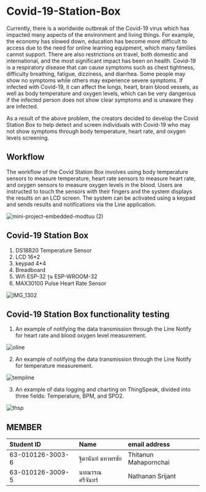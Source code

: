 # Covid-19-Station-Box

Currently, there is a worldwide outbreak of the Covid-19 virus which has impacted many aspects of the environment and living things. For example, the economy has slowed down, education has become more difficult to access due to the need for online learning equipment, which many families cannot support. There are also restrictions on travel, both domestic and international, and the most significant impact has been on health. Covid-19 is a respiratory disease that can cause symptoms such as chest tightness, difficulty breathing, fatigue, dizziness, and diarrhea. Some people may show no symptoms while others may experience severe symptoms. If infected with Covid-19, it can affect the lungs, heart, brain blood vessels, as well as body temperature and oxygen levels, which can be very dangerous if the infected person does not show clear symptoms and is unaware they are infected.

As a result of the above problem, the creators decided to develop the Covid Station Box to help detect and screen individuals with Covid-19 who may not show symptoms through body temperature, heart rate, and oxygen levels screening.

## Workflow

The workflow of the Covid Station Box involves using body temperature sensors to measure temperature, heart rate sensors to measure heart rate, and oxygen sensors to measure oxygen levels in the blood. Users are instructed to touch the sensors with their fingers and the system displays the results on an LCD screen. The system can be activated using a keypad and sends results and notifications via the Line application.

![mini-project-embedded-modtuu (2)](https://user-images.githubusercontent.com/88374397/231444954-4d818f95-7cca-4d31-a1ce-0eab75b199fa.jpg)

## Covid-19 Station Box

1. DS18B20 Temperature Sensor 
2. LCD 16*2
3. keypad 4*4 
4. Breadboard
5. Wifi ESP-32 รุ่น ESP-WROOM-32
6. MAX30100 Pulse Heart Rate Sensor 

![IMG_1302](https://user-images.githubusercontent.com/88374397/231445959-8dbe33e1-b3b3-444b-9bfd-84385f9a64e0.PNG)

## Covid-19 Station Box functionality testing

1. An example of notifying the data transmission through the Line Notify for heart rate and blood oxygen level measurement.

![oline](https://user-images.githubusercontent.com/88374397/231448410-a6d670a8-9f15-4b56-bc9e-8bc5b9b5f3cc.png)

2. An example of notifying the data transmission through the Line Notify for temperature measurement.

![templine](https://user-images.githubusercontent.com/88374397/231448439-227d322f-a41a-405a-a8b5-6f5f0b350129.png)

3. An example of data logging and charting on ThingSpeak, divided into three fields: Temperature, BPM, and SPO2.

![thsp](https://user-images.githubusercontent.com/88374397/231448089-4eee9a1a-c57b-4fa9-94fe-152cc45d6ef9.png)

## MEMBER

| Student ID | Name     | email address                |
| :-------- | :------- | :------------------------- |
| 63-010126-3003-6 | ฐิตานันท์ มหาพรชัย    | Thitanun Mahapornchai |
| 63-010126-3009-5 | นทณรรณ ศรีจันทร์      |   Nathanan Srijant |
